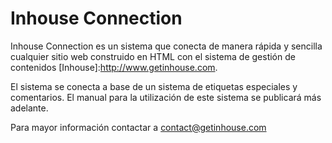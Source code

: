 Inhouse Connection
==================

Inhouse Connection es un sistema que conecta de manera rápida y sencilla cualquier sitio web construido en HTML con el sistema de gestión de contenidos [Inhouse]:http://www.getinhouse.com.

El sistema se conecta a base de un sistema de etiquetas especiales y comentarios. El manual para la utilización de este sistema se publicará más adelante.

Para mayor información contactar a contact@getinhouse.com

